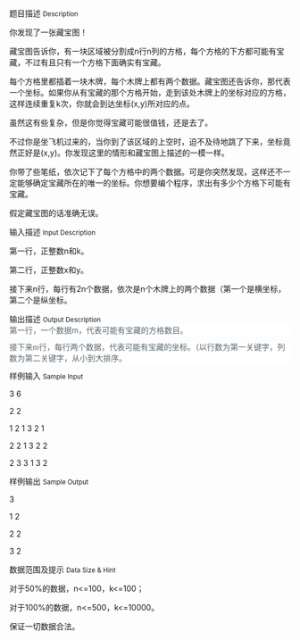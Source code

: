 <div class="panel panel-default">
<div class="area-title">
<span>
题目描述
<small>Description</small>
</span></div>
<div class="panel-body">

<p style=""><span style="">你发现了一张藏宝图！</span></p><p style=""><span style="">藏宝图告诉你，有一块区域被分割成</span>n<span style="">行</span>n<span style="">列的方格，每个方格的下方都可能有宝藏，不过有且只有一个方格下面确实有宝藏。</span></p><p style=""><span style="">每个方格里都插着一块木牌，每个木牌上都有两个数据。藏宝图还告诉你，那代表一个坐标。如果你从有宝藏的那个方格开始，走到该处木牌上的坐标对应的方格，这样连续重复</span>k<span style="">次，你就会到达坐标</span>(x,y)<span style="">所对应的点。</span></p><p style=""><span style="">虽然这有些复杂，但是你觉得宝藏可能很值钱，还是去了。</span></p><p style=""><span style="">不过你是坐飞机过来的，当你到了该区域的上空时，迫不及待地跳了下来，坐标竟然正好是</span>(x,y)<span style="">。你发现这里的情形和藏宝图上描述的一模一样。</span></p><p style=""><span style="">你带了些笔纸，依次记下了每个方格中的两个数据。可是你突然发现，这样还不一定能够确定宝藏所在的唯一的坐标。你想要编个程序，求出有多少个方格下可能有宝藏。</span></p><p style=""><span style="">假定藏宝图的话准确无误。</span></p>

</div>
</div>

<div class="panel panel-default">
<div class="area-title">
<span>
输入描述
<small>Input Description</small>
</span></div>
<div class="panel-body">
<p style=""><span style="">第一行，正整数</span>n<span style="">和</span>k<span style="">。</span></p><p style=""><span style="">第二行，正整数</span>x<span style="">和</span>y<span style="">。</span></p><p style=""><span style="">接下来</span>n<span style="">行，每行有</span>2n<span style="">个数据，依次是</span>n<span style="">个木牌上的两个数据（第一个是横坐标，第二个是纵坐标。</span></p>

</div>
</div>
<div  class="panel panel-default">
<div class="area-title">
<span>
输出描述
<small>Output Description</small>
</span></div>
<div class="panel-body">

<p style="margin-top: 0px; margin-bottom: 10px; white-space: normal; box-sizing: border-box; color: rgb(88, 102, 110); font-family: &#39;Source Sans Pro&#39;, &#39;Helvetica Neue&#39;, Helvetica, Arial, 微软雅黑, 黑体, sans-serif; font-size: 14px; line-height: 20px; background-color: rgb(255, 255, 255);"><span style="box-sizing: border-box; font-family: 宋体;">第一行，一个数据</span>m<span style="box-sizing: border-box; font-family: 宋体;">，代表可能有宝藏的方格数目。</span></p><p style="margin-top: 0px; margin-bottom: 10px; white-space: normal; box-sizing: border-box; color: rgb(88, 102, 110); font-family: &#39;Source Sans Pro&#39;, &#39;Helvetica Neue&#39;, Helvetica, Arial, 微软雅黑, 黑体, sans-serif; font-size: 14px; line-height: 20px; background-color: rgb(255, 255, 255);"><span style="box-sizing: border-box; font-family: 宋体;">接下来</span><span style="box-sizing: border-box; font-family: Calibri;">m</span><span style="box-sizing: border-box; font-family: 宋体;">行，每行两个数据，代表可能有宝藏的坐标。（以行数为第一关键字，列数为第二关键字，从小到大排序。</span></p>

</div>
</div>


<div class="panel panel-default">
<div class="area-title">
<span>
样例输入
<small>Sample Input</small>
</span></div>
<div class="panel-body">
<p style="">3 6</p><p style="">2 2</p><p style="">1 2 1 3 2 1</p><p style="">2 2 1 3 2 2</p><p style="">2 3 3 1 3 2</p>

</div>
</div>

<div class="panel panel-default">
<div class="area-title">
<span>
样例输出
<small>Sample Output</small>
</span></div>
<div class="panel-body">
<p style="">3</p><p style="">1 2</p><p style="">2 2</p><p style="">3 2</p>

</div>
</div>

<div class="panel panel-default">
<div class="area-title">
<span>
数据范围及提示
<small>Data Size & Hint</small>
</span></div>
<div class="panel-body">
<p style=""><span style="">对于</span>50%<span style="">的数据，</span>n&lt;=100<span style="">，</span>k&lt;=100<span style="">；</span></p><p style=""><span style="">对于</span>100%<span style="">的数据，</span>n&lt;=500<span style="">，</span>k&lt;=10000<span style="">。</span></p><p style=""><span style="">保证一切数据合法。</span></p>
</div>
</div>